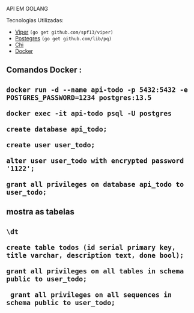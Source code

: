 API EM GOLANG 

Tecnologias Utilizadas:

* [Viper](http://github.com/spf13/viper)  ```(go get github.com/spf13/viper)```
* [Postegres](http://github.com/lib/pq)  ``` (go get github.com/lib/pq) ```
* [Chi]()
* [Docker](https://www.docker.com/)

<h2>Comandos Docker :<h2>
    
``` console
docker run -d --name api-todo -p 5432:5432 -e POSTGRES_PASSWORD=1234 postgres:13.5
```
``` console
docker exec -it api-todo psql -U postgres
```
``` console
create database api_todo;
```
``` console
create user user_todo; 
```
``` console
alter user user_todo with encrypted password '1122';
```
``` console
grant all privileges on database api_todo to user_todo;
```
<h2>mostra as tabelas <H2>
    
``` console
\dt
```
``` console
create table todos (id serial primary key, title varchar, description text, done bool);
```
``` console
grant all privileges on all tables in schema public to user_todo;
```
``` console
 grant all privileges on all sequences in schema public to user_todo;
```

